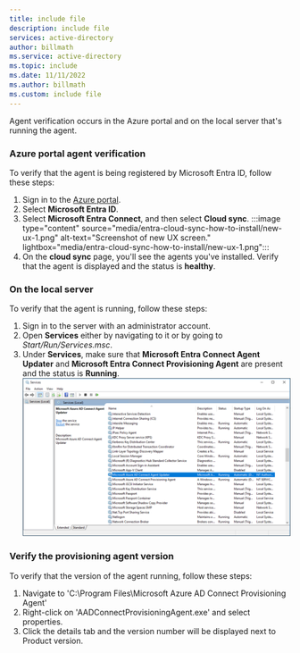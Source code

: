 ```yaml
---
title: include file
description: include file
services: active-directory
author: billmath
ms.service: active-directory
ms.topic: include
ms.date: 11/11/2022
ms.author: billmath
ms.custom: include file
---
```


Agent verification occurs in the Azure portal and on the local server that's running the agent.

### Azure portal agent verification

To verify that the agent is being registered by Microsoft Entra ID, follow these steps:

 1. Sign in to the [Azure portal](https://portal.azure.com).
 2. Select **Microsoft Entra ID**.
 3. Select **Microsoft Entra Connect**, and then select **Cloud sync**.
     :::image type="content" source="media/entra-cloud-sync-how-to-install/new-ux-1.png" alt-text="Screenshot of new UX screen." lightbox="media/entra-cloud-sync-how-to-install/new-ux-1.png":::
 4. On the **cloud sync** page, you'll see the agents you've installed.  Verify that the agent is displayed and the status is **healthy**.

### On the local server

To verify that the agent is running, follow these steps:

 1. Sign in to the server with an administrator account.
 2. Open **Services** either by navigating to it or by going to *Start/Run/Services.msc*.
 3. Under **Services**, make sure that **Microsoft Entra Connect Agent Updater** and **Microsoft Entra Connect Provisioning Agent** are present and the status is **Running**.
     [![Screenshot that shows the Windows services.](./media/entra-cloud-sync-how-to-verify-installation/windows-services.png)](./media/entra-cloud-sync-how-to-verify-installation/windows-services.png#lightbox)

### Verify the provisioning agent version

To verify that the version of the agent running, follow these steps:

1.  Navigate to 'C:\Program Files\Microsoft Azure AD Connect Provisioning Agent'
2.  Right-click on 'AADConnectProvisioningAgent.exe' and select properties.
3.  Click the details tab and the version number will be displayed next to Product version.
